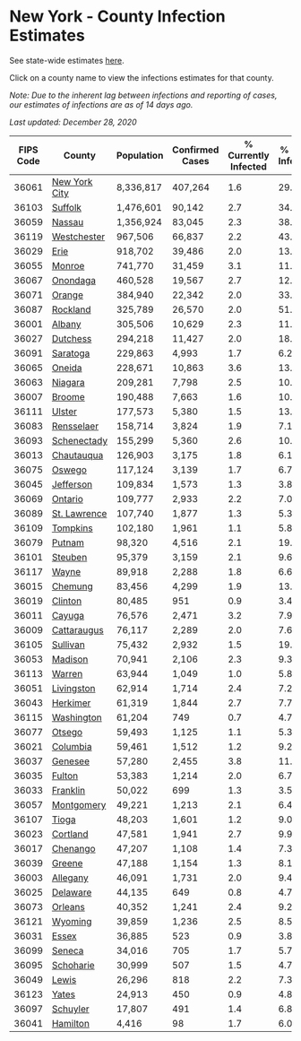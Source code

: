 # New York - County Infection Estimates

See state-wide estimates [here](/infections/us-ny).

Click on a county name to view the infections estimates for that county.

*Note: Due to the inherent lag between infections and reporting of cases, our estimates of infections are as of 14 days ago.*

*Last updated: December 28, 2020*

|   FIPS Code |                         County |   Population |   Confirmed Cases |   % Currently Infected |   % Total Infected |
|-------------|--------------------------------|--------------|-------------------|------------------------|--------------------|
|       36061 | [New York City](new-york-city) |    8,336,817 |           407,264 |                    1.6 |               29.6 |
|       36103 |             [Suffolk](suffolk) |    1,476,601 |            90,142 |                    2.7 |               34.6 |
|       36059 |               [Nassau](nassau) |    1,356,924 |            83,045 |                    2.3 |               38.0 |
|       36119 |     [Westchester](westchester) |      967,506 |            66,837 |                    2.2 |               43.7 |
|       36029 |                   [Erie](erie) |      918,702 |            39,486 |                    2.0 |               13.6 |
|       36055 |               [Monroe](monroe) |      741,770 |            31,459 |                    3.1 |               11.8 |
|       36067 |           [Onondaga](onondaga) |      460,528 |            19,567 |                    2.7 |               12.0 |
|       36071 |               [Orange](orange) |      384,940 |            22,342 |                    2.0 |               33.5 |
|       36087 |           [Rockland](rockland) |      325,789 |            26,570 |                    2.0 |               51.5 |
|       36001 |               [Albany](albany) |      305,506 |            10,629 |                    2.3 |               11.3 |
|       36027 |           [Dutchess](dutchess) |      294,218 |            11,427 |                    2.0 |               18.1 |
|       36091 |           [Saratoga](saratoga) |      229,863 |             4,993 |                    1.7 |                6.2 |
|       36065 |               [Oneida](oneida) |      228,671 |            10,863 |                    3.6 |               13.0 |
|       36063 |             [Niagara](niagara) |      209,281 |             7,798 |                    2.5 |               10.8 |
|       36007 |               [Broome](broome) |      190,488 |             7,663 |                    1.6 |               10.8 |
|       36111 |               [Ulster](ulster) |      177,573 |             5,380 |                    1.5 |               13.3 |
|       36083 |       [Rensselaer](rensselaer) |      158,714 |             3,824 |                    1.9 |                7.1 |
|       36093 |     [Schenectady](schenectady) |      155,299 |             5,360 |                    2.6 |               10.4 |
|       36013 |       [Chautauqua](chautauqua) |      126,903 |             3,175 |                    1.8 |                6.1 |
|       36075 |               [Oswego](oswego) |      117,124 |             3,139 |                    1.7 |                6.7 |
|       36045 |         [Jefferson](jefferson) |      109,834 |             1,573 |                    1.3 |                3.8 |
|       36069 |             [Ontario](ontario) |      109,777 |             2,933 |                    2.2 |                7.0 |
|       36089 |   [St. Lawrence](st.-lawrence) |      107,740 |             1,877 |                    1.3 |                5.3 |
|       36109 |           [Tompkins](tompkins) |      102,180 |             1,961 |                    1.1 |                5.8 |
|       36079 |               [Putnam](putnam) |       98,320 |             4,516 |                    2.1 |               19.4 |
|       36101 |             [Steuben](steuben) |       95,379 |             3,159 |                    2.1 |                9.6 |
|       36117 |                 [Wayne](wayne) |       89,918 |             2,288 |                    1.8 |                6.6 |
|       36015 |             [Chemung](chemung) |       83,456 |             4,299 |                    1.9 |               13.3 |
|       36019 |             [Clinton](clinton) |       80,485 |               951 |                    0.9 |                3.4 |
|       36011 |               [Cayuga](cayuga) |       76,576 |             2,471 |                    3.2 |                7.9 |
|       36009 |     [Cattaraugus](cattaraugus) |       76,117 |             2,289 |                    2.0 |                7.6 |
|       36105 |           [Sullivan](sullivan) |       75,432 |             2,932 |                    1.5 |               19.2 |
|       36053 |             [Madison](madison) |       70,941 |             2,106 |                    2.3 |                9.3 |
|       36113 |               [Warren](warren) |       63,944 |             1,049 |                    1.0 |                5.8 |
|       36051 |       [Livingston](livingston) |       62,914 |             1,714 |                    2.4 |                7.2 |
|       36043 |           [Herkimer](herkimer) |       61,319 |             1,844 |                    2.7 |                7.7 |
|       36115 |       [Washington](washington) |       61,204 |               749 |                    0.7 |                4.7 |
|       36077 |               [Otsego](otsego) |       59,493 |             1,125 |                    1.1 |                5.3 |
|       36021 |           [Columbia](columbia) |       59,461 |             1,512 |                    1.2 |                9.2 |
|       36037 |             [Genesee](genesee) |       57,280 |             2,455 |                    3.8 |               11.9 |
|       36035 |               [Fulton](fulton) |       53,383 |             1,214 |                    2.0 |                6.7 |
|       36033 |           [Franklin](franklin) |       50,022 |               699 |                    1.3 |                3.5 |
|       36057 |       [Montgomery](montgomery) |       49,221 |             1,213 |                    2.1 |                6.4 |
|       36107 |                 [Tioga](tioga) |       48,203 |             1,601 |                    1.2 |                9.0 |
|       36023 |           [Cortland](cortland) |       47,581 |             1,941 |                    2.7 |                9.9 |
|       36017 |           [Chenango](chenango) |       47,207 |             1,108 |                    1.4 |                7.3 |
|       36039 |               [Greene](greene) |       47,188 |             1,154 |                    1.3 |                8.1 |
|       36003 |           [Allegany](allegany) |       46,091 |             1,731 |                    2.0 |                9.4 |
|       36025 |           [Delaware](delaware) |       44,135 |               649 |                    0.8 |                4.7 |
|       36073 |             [Orleans](orleans) |       40,352 |             1,241 |                    2.4 |                9.2 |
|       36121 |             [Wyoming](wyoming) |       39,859 |             1,236 |                    2.5 |                8.5 |
|       36031 |                 [Essex](essex) |       36,885 |               523 |                    0.9 |                3.8 |
|       36099 |               [Seneca](seneca) |       34,016 |               705 |                    1.7 |                5.7 |
|       36095 |         [Schoharie](schoharie) |       30,999 |               507 |                    1.5 |                4.7 |
|       36049 |                 [Lewis](lewis) |       26,296 |               818 |                    2.2 |                7.3 |
|       36123 |                 [Yates](yates) |       24,913 |               450 |                    0.9 |                4.8 |
|       36097 |           [Schuyler](schuyler) |       17,807 |               491 |                    1.4 |                6.8 |
|       36041 |           [Hamilton](hamilton) |        4,416 |                98 |                    1.7 |                6.0 |